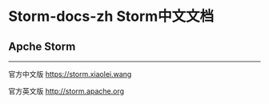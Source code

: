 # Storm-docs-zh Storm中文文档

## Apche Storm  
----

官方中文版 https://storm.xiaolei.wang

官方英文版 http://storm.apache.org
